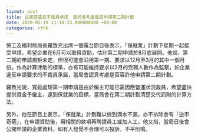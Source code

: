 ```yaml
---
layout: post
title: 企業若違反不裁員承諾　當局會考慮能否申請第二期計劃
date: 2020-05-19 11:18:23.000000000 +08:00
categories: rthk
---
```


勞工及福利局局長羅致光出席一個電台節目後表示，「保就業」計劃下星期一起接受申請，希望企業在6月可以取得資助，估計第二期申請於8月底展開。他說，第二期的申請規矩未定，但很可能會沿用第一期、要求以12月至3月的其中一個月份，作為計算津助的標準，亦有可能維持要求以3月的受聘人數作為監察，如企業違反申請要求的不裁員承諾，當局會認真考慮是否容許他申請第二期計劃。

羅致光說，寬鬆處理第一期申請是由於僱主可能已需因應營運狀況裁員，希望盡快提供資金予僱主，達到保就業的目標，當局會在第二期計劃清楚交代罰則的計算方法。

另外，他在節目上表示，「保就業」計劃難以做到滴水不漏，亦不排除會有「逆市奇葩」，在申請資助後，用相關的款項再聘請員工或加人工。他又指，當局日後會公開申請的企業資料，如有人發覺不合理可以投訴，不平則鳴。
